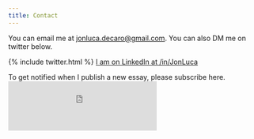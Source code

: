 ```yaml
---
title: Contact
---
```


You can email me at [jonluca.decaro@gmail.com](mailto:jonluca.decaro@gmail.com). You can also DM me on twitter below.

{% include twitter.html %}
[I am on LinkedIn at /in/JonLuca](https://www.linkedin.com/in/jonluca/)

  <div>To get notified when I publish a new essay, please subscribe here.</div>
  <iframe src="https://jonlucadecaro.substack.com/embed" width="auto" height="100" frameborder="0" scrolling="no"></iframe>